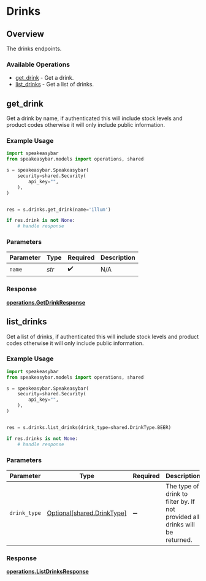 # Drinks

## Overview

The drinks endpoints.

### Available Operations

* [get_drink](#get_drink) - Get a drink.
* [list_drinks](#list_drinks) - Get a list of drinks.

## get_drink

Get a drink by name, if authenticated this will include stock levels and product codes otherwise it will only include public information.

### Example Usage

```python
import speakeasybar
from speakeasybar.models import operations, shared

s = speakeasybar.Speakeasybar(
    security=shared.Security(
        api_key="",
    ),
)


res = s.drinks.get_drink(name='illum')

if res.drink is not None:
    # handle response
```

### Parameters

| Parameter          | Type               | Required           | Description        |
| ------------------ | ------------------ | ------------------ | ------------------ |
| `name`             | *str*              | :heavy_check_mark: | N/A                |


### Response

**[operations.GetDrinkResponse](../../models/operations/getdrinkresponse.md)**


## list_drinks

Get a list of drinks, if authenticated this will include stock levels and product codes otherwise it will only include public information.

### Example Usage

```python
import speakeasybar
from speakeasybar.models import operations, shared

s = speakeasybar.Speakeasybar(
    security=shared.Security(
        api_key="",
    ),
)


res = s.drinks.list_drinks(drink_type=shared.DrinkType.BEER)

if res.drinks is not None:
    # handle response
```

### Parameters

| Parameter                                                                    | Type                                                                         | Required                                                                     | Description                                                                  |
| ---------------------------------------------------------------------------- | ---------------------------------------------------------------------------- | ---------------------------------------------------------------------------- | ---------------------------------------------------------------------------- |
| `drink_type`                                                                 | [Optional[shared.DrinkType]](../../models/shared/drinktype.md)               | :heavy_minus_sign:                                                           | The type of drink to filter by. If not provided all drinks will be returned. |


### Response

**[operations.ListDrinksResponse](../../models/operations/listdrinksresponse.md)**

